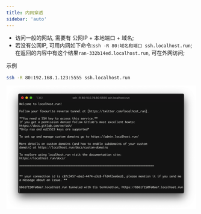 ```yaml
---
title: 内网穿透
sidebar: 'auto'
---
```



* 访问一般的网站, 需要有 公网IP + 本地端口 + 域名;
* 若没有公网IP, 可用内网如下命令:`ssh -R 80:域名和端口 ssh.localhost.run`;
在返回的内容中有这个结果`ran-332b14ed.localhost.run`, 可在外网访问;

示例
```sh
ssh -R 80:192.168.1.123:5555 ssh.localhost.run
```
![结果](./1.png)